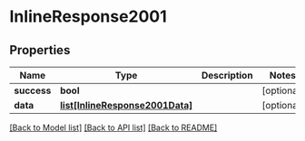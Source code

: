 # InlineResponse2001

## Properties
Name | Type | Description | Notes
------------ | ------------- | ------------- | -------------
**success** | **bool** |  | [optional] 
**data** | [**list[InlineResponse2001Data]**](InlineResponse2001Data.md) |  | [optional] 

[[Back to Model list]](../README.md#documentation-for-models) [[Back to API list]](../README.md#documentation-for-api-endpoints) [[Back to README]](../README.md)


